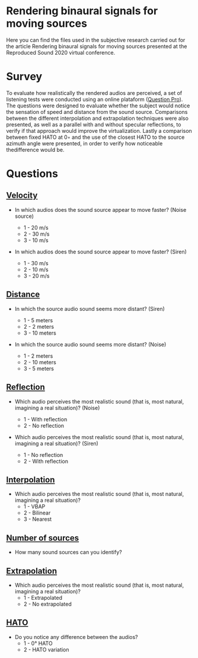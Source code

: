 # Rendering binaural signals for moving sources

Here you can find the files used in the subjective research carried out for the article Rendering binaural signals for moving sources presented at the Reproduced Sound 2020 virtual conference.

# Survey

To evaluate how realistically the rendered audios are perceived, a set of listening tests were conducted using an online plataform (<a href = 'https://www.questionpro.com/'>Question Pro</a>). The questions were designed to evaluate whether the subject would notice the sensation of speed and distance from  the  sound source.  Comparisons between the different interpolation and extrapolation techniques were also presented, as well as a parallel with and without specular reflections, to verify if that approach would improve the virtualization. Lastly a comparison between fixed HATO at 0◦ and the use of the closest HATO to the source azimuth angle were presented, in order to verify how noticeable thedifference would be.

# Questions 


## <a href = 'https://github.com/gomeslucasm/Rendering-binaural-audios-for-moving-sources/tree/master/Velocity'>Velocity<a>
- In which audios does the sound source appear to move faster? (Noise source)
    - 1 - 20 m/s
    - 2 - 30 m/s 
    - 3 - 10 m/s

- In which audios does the sound source appear to move faster? (Siren)
  - 1 - 30 m/s
  - 2 - 10 m/s
  - 3 - 20 m/s
  
## <a href >Distance<a>
- In which the source audio sound seems more distant? (Siren)
    - 1 - 5 meters
    - 2 - 2 meters 
    - 3 - 10 meters

- In which the source audio sound seems more distant? (Noise)
    - 1 - 2 meters
    - 2 - 10 meters 
    - 3 - 5 meters

## <a href = 'https://github.com/gomeslucasm/Rendering-binaural-audios-for-moving-sources/tree/master/Reflection'>Reflection<a>

- Which audio perceives the most realistic sound (that is, most natural, imagining a real situation)? (Noise)
    - 1 - With reflection
    - 2 - No reflection

- Which audio perceives the most realistic sound (that is, most natural, imagining a real situation)? (Siren)
    - 1 - No reflection
    - 2 - With reflection
   
## <a href = 'https://github.com/gomeslucasm/Rendering-binaural-audios-for-moving-sources/tree/master/Interpolation'>Interpolation</a>
   
- Which audio perceives the most realistic sound (that is, most natural, imagining a real situation)?
    - 1 - VBAP
    - 2 - Bilinear
    - 3 - Nearest
   
## <a href = 'https://github.com/gomeslucasm/Rendering-binaural-audios-for-moving-sources/tree/master/Some%20Sources'>Number of sources</a>
   
- How many sound sources can you identify?
   
## <a href = 'https://github.com/gomeslucasm/Rendering-binaural-audios-for-moving-sources/tree/master/Extrapolation'>Extrapolation<a>

- Which audio perceives the most realistic sound (that is, most natural, imagining a real situation)?
    - 1 - Extrapolated
    - 2 - No extrapolated
    
## <a href = 'https://github.com/gomeslucasm/Rendering-binaural-audios-for-moving-sources/tree/master/HATO'>HATO<a>

- Do you notice any difference between the audios?
   - 1 - 0° HATO
   - 2 - HATO variation
   
   
   
